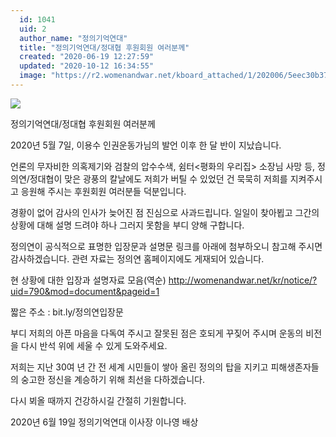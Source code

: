```yaml
---
  id: 1041
  uid: 2
  author_name: "정의기억연대"
  title: "정의기억연대/정대협 후원회원 여러분께"
  created: "2020-06-19 12:27:59"
  updated: "2020-10-12 16:34:55"
  image: "https://r2.womenandwar.net/kboard_attached/1/202006/5eec30b3759c29935647.jpg"
---
```

![](https://r2.womenandwar.net/kboard_attached/1/202006/5eec30b3759c29935647.jpg)

정의기억연대/정대협 
후원회원 여러분께

2020년 5월 7일, 이용수 인권운동가님의 발언 이후 한 달 반이 지났습니다. 

언론의 무자비한 의혹제기와 검찰의 압수수색, 쉼터<평화의 우리집> 소장님 사망 등, 정의연/정대협이 맞은 광풍의 칼날에도 저희가 버틸 수 있었던 건 묵묵히 저희를 지켜주시고 응원해 주시는 후원회원 여러분들 덕분입니다. 

경황이 없어 감사의 인사가 늦어진 점 진심으로 사과드립니다. 일일이 찾아뵙고 그간의 상황에 대해 설명 드려야 하나 그러지 못함을 부디 양해 구합니다. 

정의연이 공식적으로 표명한 입장문과 설명문 링크를 아래에 첨부하오니 참고해 주시면 감사하겠습니다. 관련 자료는 정의연 홈페이지에도 게재되어 있습니다. 

현 상황에 대한 입장과 설명자료 모음(역순) 
http://womenandwar.net/kr/notice/?uid=790&mod=document&pageid=1

짧은 주소 : 
bit.ly/정의연입장문
 

부디 저희의 아픈 마음을 다독여 주시고 잘못된 점은 호되게 꾸짖어 주시며 운동의 비전을 다시 반석 위에 세울 수 있게 도와주세요. 

저희는 지난 30여 년 간 전 세계 시민들이 쌓아 올린 정의의 탑을 지키고 피해생존자들의 숭고한 정신을 계승하기 위해 최선을 다하겠습니다. 

 다시 뵈올 때까지 건강하시길 간절히 기원합니다. 

2020년 6월 19일 정의기억연대 이사장 이나영 배상
